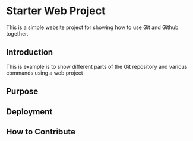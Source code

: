 # Starter Web Project

This is a simple website project for showing how to use Git and Github together.

## Introduction

This is example is to show different parts of the Git repository and various commands using a web project

## Purpose

## Deployment

## How to Contribute